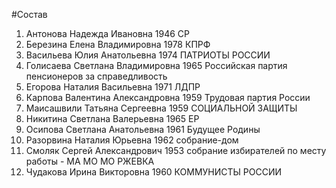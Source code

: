 #Состав
1. Антонова Надежда Ивановна 1946 СР
2. Березина Елена Владимировна 1978 КПРФ
3. Васильева Юлия Анатольевна 1974 ПАТРИОТЫ РОССИИ
4. Голисаева Светлана Владимировна 1965 Российская партия пенсионеров за справедливость
5. Егорова Наталия Васильевна 1971 ЛДПР
6. Карпова Валентина Александровна 1959 Трудовая партия России
7. Маисашвили Татьяна Сергеевна 1959 СОЦИАЛЬНОЙ ЗАЩИТЫ
8. Никитина Светлана Валерьевна 1965 ЕР
9. Осипова Светлана Анатольевна 1961 Будущее Родины
10. Разорвина Наталия Юрьевна 1962 собрание-дом
11. Смоляк Сергей Александрович 1953 собрание избирателей по месту работы - МА МО МО РЖЕВКА
12. Чудакова Ирина Викторовна 1960 КОММУНИСТЫ РОССИИ
